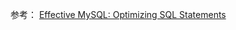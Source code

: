 参考：
  [Effective MySQL: Optimizing SQL Statements](http://effectivemysql.com/book/optimizing-sql-statements/)

<pre>
</pre>
